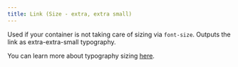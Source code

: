 ```yaml
---
title: Link (Size - extra, extra small)
---
```

Used if your container is not taking care of sizing via `font-size`.  Outputs the link as extra-extra-small typography. 


You can learn more about typography sizing <a href="/?p=viewall-subatoms-typography-mixins" target="_parent">here</a>.